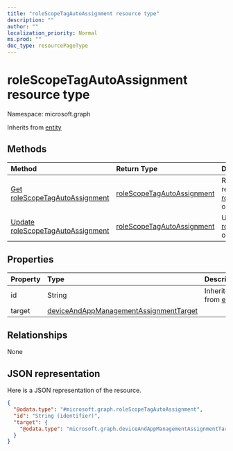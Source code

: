 ```yaml
---
title: "roleScopeTagAutoAssignment resource type"
description: ""
author: ""
localization_priority: Normal
ms.prod: ""
doc_type: resourcePageType
---
```


# roleScopeTagAutoAssignment resource type


Namespace: microsoft.graph




Inherits from [entity](../resources/entity.md)

## Methods
|Method|Return Type|Description|
|:---|:---|:---|
|[Get roleScopeTagAutoAssignment](../api/rolescopetagautoassignment-get.md)|[roleScopeTagAutoAssignment](../resources/rolescopetagautoassignment.md)|Read properties and relationships of the [roleScopeTagAutoAssignment](../resources/rolescopetagautoassignment.md) object.|
|[Update roleScopeTagAutoAssignment](../api/rolescopetagautoassignment-update.md)|[roleScopeTagAutoAssignment](../resources/rolescopetagautoassignment.md)|Update the properties of a [roleScopeTagAutoAssignment](../resources/rolescopetagautoassignment.md) object.|

## Properties
|Property|Type|Description|
|:---|:---|:---|
|id|String| Inherited from [entity](../resources/entity.md)|
|target|[deviceAndAppManagementAssignmentTarget](../resources/deviceandappmanagementassignmenttarget.md)||

## Relationships
None

## JSON representation
Here is a JSON representation of the resource.
<!-- {
  "blockType": "resource",
  "keyProperty": "id",
  "@odata.type": "microsoft.graph.roleScopeTagAutoAssignment",
  "baseType": "microsoft.graph.entity",
  "openType": false
}
-->
``` json
{
  "@odata.type": "#microsoft.graph.roleScopeTagAutoAssignment",
  "id": "String (identifier)",
  "target": {
    "@odata.type": "microsoft.graph.deviceAndAppManagementAssignmentTarget"
  }
}
```

